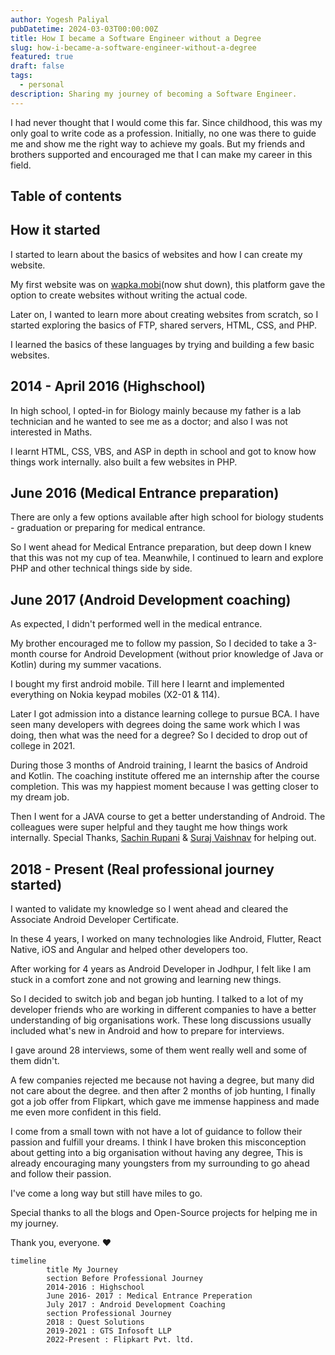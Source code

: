 ```yaml
---
author: Yogesh Paliyal
pubDatetime: 2024-03-03T00:00:00Z
title: How I became a Software Engineer without a Degree
slug: how-i-became-a-software-engineer-without-a-degree
featured: true
draft: false
tags:
  - personal
description: Sharing my journey of becoming a Software Engineer.
---
```


I had never thought that I would come this far. Since childhood, this was my only goal to write code as a profession. Initially, no one was there to guide me and show me the right way to achieve my goals. But my friends and brothers supported and encouraged me that I can make my career in this field.

## Table of contents

## How it started

I started to learn about the basics of websites and how I can create my website.

My first website was on [wapka.mobi](http://wapka.mobi)(now shut down), this platform gave the option to create websites without writing the actual code.

Later on, I wanted to learn more about creating websites from scratch, so I started exploring the basics of FTP, shared servers, HTML, CSS, and PHP.

I learned the basics of these languages by trying and building a few basic websites.

## 2014 - April 2016 (Highschool)

In high school, I opted-in for Biology mainly because my father is a lab technician and he wanted to see me as a doctor; and also I was not interested in Maths.

I learnt HTML, CSS, VBS, and ASP in depth in school and got to know how things work internally. also built a few websites in PHP.

## June 2016 (Medical Entrance preparation)

There are only a few options available after high school for biology students - graduation or preparing for medical entrance.

So I went ahead for Medical Entrance preparation, but deep down I knew that this was not my cup of tea. Meanwhile, I continued to learn and explore PHP and other technical things side by side.

## June 2017 (Android Development coaching)

As expected, I didn't performed well in the medical entrance.

My brother encouraged me to follow my passion, So I decided to take a 3-month course for Android Development (without prior knowledge of Java or Kotlin) during my summer vacations.

I bought my first android mobile. Till here I learnt and implemented everything on Nokia keypad mobiles (X2-01 & 114).

Later I got admission into a distance learning college to pursue BCA. I have seen many developers with degrees doing the same work which I was doing, then what was the need for a degree? So I decided to drop out of college in 2021.

During those 3 months of Android training, I learnt the basics of Android and Kotlin. The coaching institute offered me an internship after the course completion. This was my happiest moment because I was getting closer to my dream job.

Then I went for a JAVA course to get a better understanding of Android. The colleagues were super helpful and they taught me how things work internally. Special Thanks, [Sachin Rupani](https://www.linkedin.com/in/sachin-rupani-23a872bb) & [Suraj Vaishnav](https://www.linkedin.com/in/suraj-vaishnav) for helping out.

## 2018 - Present (Real professional journey started)

I wanted to validate my knowledge so I went ahead and cleared the Associate Android Developer Certificate.

In these 4 years, I worked on many technologies like Android, Flutter, React Native, iOS and Angular and helped other developers too.

After working for 4 years as Android Developer in Jodhpur, I felt like I am stuck in a comfort zone and not growing and learning new things.

So I decided to switch job and began job hunting.
I talked to a lot of my developer friends who are working in different companies to have a better understanding of big organisations work. These long discussions usually included what's new in Android and how to prepare for interviews.

I gave around 28 interviews, some of them went really well and some of them didn't.

A few companies rejected me because not having a degree, but many did not care about the degree.
and then after 2 months of job hunting, I finally got a job offer from Flipkart, which gave me immense happiness and made me even more confident in this field.

I come from a small town with not have a lot of guidance to follow their passion and fulfill your dreams.
I think I have broken this misconception about getting into a big organisation without having any degree, This is already encouraging many youngsters from my surrounding to go ahead and follow their passion.

I've come a long way but still have miles to go.

Special thanks to all the blogs and Open-Source projects for helping me in my journey.

Thank you, everyone. ♥️

```mermaid
timeline
		title My Journey
		section Before Professional Journey
		2014-2016 : Highschool
		June 2016- 2017 : Medical Entrance Preperation
		July 2017 : Android Development Coaching
		section Professional Journey
		2018 : Quest Solutions
		2019-2021 : GTS Infosoft LLP
		2022-Present : Flipkart Pvt. ltd.
```

